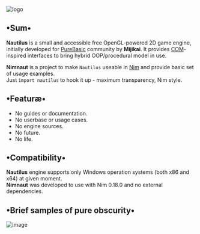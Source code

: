 ![logo](https://i.postimg.cc/FHpxXqZR/Nautilus-Engine.png)
## •Sum•
**Nautilus** is a small and accessible free OpenGL-powered 2D game engine, initially developed for [PureBasic](https://www.purebasic.fr/) community by **Mijikai**. It provides [COM](https://en.wikipedia.org/wiki/Component_Object_Model)-inspired interfaces to bring hybrid OOP/procedural model in use.

**Nimnaut** is a project to make `Nautilus` useable in [Nim](https://nim-lang.org/) and provide basic set of usage examples.  
Just `import nautilus` to hook it up - maximum transparency, Nim style.

## •Featuræ•
* No guides or documentation.
* No userbase or usage cases.
* No engine sources.
* No future.
* No life.

## •Compatibility•
**Nautilus** engine supports only Windows operation systems (both x86 and x64) at given moment.  
**Nimnaut** was developed to use with Nim 0.18.0 and no external dependencies.

## •Brief samples of pure obscurity•
![image](https://user-images.githubusercontent.com/8768470/89148586-f4df2f00-d562-11ea-836d-6cd81196975e.png)
